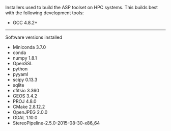 Installers used to build the ASP toolset on HPC systems. This builds best with the following development tools:

* GCC 4.8.2+

---

Software versions installed

* Miniconda 3.7.0  
 * conda  
 * numpy 1.8.1  
 * OpenSSL   
 * python  
 * pyyaml   
 * scipy 0.13.3  
 * sqlite   
* cfitsio 3.360  
* GEOS 3.4.2  
* PROJ 4.8.0  
* CMake 2.8.12.2
* OpenJPEG 2.0.0  
* GDAL 1.10.0  
* StereoPipeline-2.5.0-2015-08-30-x86_64 
